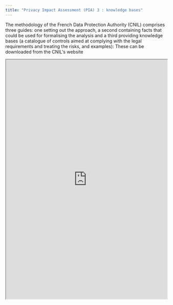 ```yaml
---
title: "Privacy Impact Assessment (PIA) 3 : knowledge bases"
---
```


The methodology of the French Data Protection Authority (CNIL) comprises three guides: one setting out the approach, a second containing facts that could be used for formalising the analysis and a third providing knowledge bases (a catalogue of controls aimed at complying with the legal requirements and treating the risks, and examples): These can be downloaded from the CNIL's website

<iframe height="750" width="100%" src="https://ewelton.github.io/ktest/wiki.html#Privacy%20Impact%20Assessment%20(PIA)%203%20:%20knowledge%20bases"></iframe>
